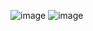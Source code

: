 ![image](https://github.com/user-attachments/assets/aa4c64b4-78f4-44b6-8305-62164c741f25)
![image](https://github.com/user-attachments/assets/d729dbd6-7b5d-4ca1-9608-a5ec524260e3)

